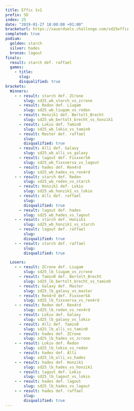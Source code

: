 ```yaml
---
title: Effic 1v1
prefix: SD
index: 25
date: "2019-01-27 18:00:00 +01:00"
bracketurl: https://sauerduels.challonge.com/sd25effic
completed: true
podium:
  golden: starch
  silver: hades
  bronze: lagout
finals:
  result: starch def. raffael
  games:
    - title:
      slug:
      disqualified: true
brackets:
  Winners:
    - - result: starch def. ZCrone
        slug: sd25_wb_starch_vs_zcrone
      - result: Redon def. Liugam
        slug: sd25_wb_liugam_vs_redon
      - result: Honzik1 def. Bertolt_Brecht
        slug: sd25_wb_bertolt_brecht_vs_honzik1
      - result: Lokio def. Tamin0
        slug: sd25_wb_lokio_vs_tamin0
      - result: Master def. raffael
        slug:
        disqualified: true
      - result: Alli def. Galaxy
        slug: sd25_wb_alli_vs_galaxy
      - result: lagout def. FixxxerSA
        slug: sd25_wb_fixxxersa_vs_lagout
      - result: hades def. Ren4rd
        slug: sd25_wb_hades_vs_ren4rd
    - - result: starch def. Redon
        slug: sd25_wb_redon_vs_starch
      - result: Honzik1 def. Lokio
        slug: sd25_wb_honzik1_vs_lokio
      - result: Alli def. raffael
        slug:
        disqualified: true
      - result: lagout def. hades
        slug: sd25_wb_hades_vs_lagout
    - - result: starch def. Honzik1
        slug: sd25_wb_honzik1_vs_starch
      - result: lagout def. raffael
        slug:
        disqualified: true
    - - result: starch def. raffael
        slug:
        disqualified: true

  Losers:
    - - result: ZCrone def. Liugam
        slug: sd25_lb_liugam_vs_zcrone
      - result: Tamin0 def. Bertolt_Brecht
        slug: sd25_lb_bertolt_brecht_vs_tamin0
      - result: Galaxy def. Master
        slug: sd25_lb_galaxy_vs_master
      - result: Ren4rd def. FixxxerSA
        slug: sd25_lb_fixxxersa_vs_ren4rd
    - - result: Redon def. Ren4rd
        slug: sd25_lb_redon_vs_ren4rd
      - result: Lokio def. Galaxy
        slug: sd25_lb_galaxy_vs_lokio
      - result: Alli def. Tamin0
        slug: sd25_lb_alli_vs_tamin0
      - result: hades def. ZCrone
        slug: sd25_lb_hades_vs_zcrone
    - - result: Lokio def. Redon
        slug: sd25_lb_lokio_vs_redon
      - result: hades def. Alli
        slug: sd25_lb_alli_vs_hades
    - - result: hades def. Honzik1
        slug: sd25_lb_hades_vs_honzik1
      - result: lagout def. Lokio
        slug: sd25_lb_lagout_vs_lokio
    - - result: hades def. lagout
        slug: sd25_lb_hades_vs_lagout
    - - result: hades def. raffael
        slug:
        disqualified: true
---
```

